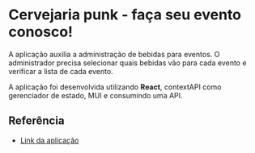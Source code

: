 
# Cervejaria punk - faça seu evento conosco!

A aplicação auxilia a administração de bebidas para eventos. O administrador precisa selecionar quais bebidas vão para cada evento e verificar a lista de cada evento.

A aplicação foi desenvolvida utilizando **React**, contextAPI como gerenciador de estado, MUI e consumindo uma API.
## Referência

 - [Link da aplicação](https://cervejaria-punk-faca-seu-evento-com-nossa-cerve-larissaspaulino.vercel.app/)


